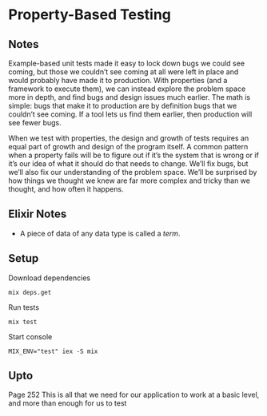 # Property-Based Testing
## Notes
Example-based unit tests made it easy to lock down bugs we could see coming, but those we couldn’t see coming at all were left in place and would probably have made it to production. With properties (and a framework to execute them), we can instead explore the problem space more in depth, and find bugs and design issues much earlier. The math is simple: bugs that make it to production are by definition bugs that we couldn’t see coming. If a tool lets us find them earlier, then production will see fewer bugs.

When we test with properties, the design and growth of tests requires an equal part of growth and design of the program itself. A common pattern when a property fails will be to figure out if it’s the system that is wrong or if it’s our idea of what it should do that needs to change. We’ll fix bugs, but we’ll also fix our understanding of the problem space. We’ll be surprised by how things we thought we knew are far more complex and tricky than we thought, and how often it happens.

## Elixir Notes
* A piece of data of any data type is called a *term*.

## Setup
Download dependencies
```
mix deps.get
```

Run tests
```
mix test
```

Start console
```
MIX_ENV="test" iex -S mix
```


## Upto
Page 252
This is all that we need for our application to work at a basic level, and more than enough for us to test
